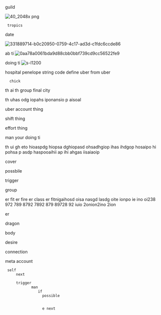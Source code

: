  guild
 
 ![40_2048x png](https://github.com/user-attachments/assets/ea65c3b4-a7c4-4d40-8247-0e7a6a12089b)


     tropics
 date

 ![331889714-b0c20950-0759-4c17-ad3d-c1fdc6ccde86](https://github.com/user-attachments/assets/d75a8cde-875a-49f4-8431-b4da6a7e5121)


 ab ti ![0aa78a0061bda9d88cbb0bbf739cd9cc56522fe9](https://github.com/user-attachments/assets/12ac30eb-6138-4bdc-bccd-b613744de9bc)


 doing ti ![s-l1200](https://github.com/user-attachments/assets/f63f12a2-bf74-43e6-bff9-c58033b55953)


 hospital penelope string code define uber from uber

      chick
 th ai     th group  final city
                                       
 th uhas odg iopahs iponansio p aisoal 

 uber account thing 

 shift  thing 

 effort       thing 

 man your          doing ti 

 th ui gh eto hioaspdg hiopsa dghiopasd ohsadhgiop ihas ihdgop hosaipo hi pohsa p asdp haspooaihii ap ihi ahgas iisaiaoip

 cover

 possbile

 trigger
 
 group

 er fit er fire er class er fitnigaihosd oisa nasgd lasdg  oite ionpo ie ino oi238 972 789 8792 7892 879 89728 92 iuio 2onion2ino 2ion 

 er 

 dragon

 body

 desire 
 
 connection 

 meta 
     account 

     self 
         next 

         trigger
                man 
                   if 
                     possible


                     e next 
